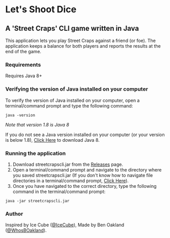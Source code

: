 # Let's Shoot Dice
## A 'Street Craps' CLI game written in Java

This application lets you play Street Craps against a friend (or foe).  The application keeps a balance for both players and reports the results at the end of the game.

### Requirements

Requires Java 8+

### Verifying the version of Java installed on your computer
To verify the version of Java installed on your computer, open a terminal/command prompt and type the following command:
```
java -version
```

_Note that version 1.8 is Java 8_

If you do not see a Java version installed on your computer (or your version is below 1.8), [Click Here](https://www.oracle.com/java/technologies/downloads/#java8) to download Java 8.

### Running the application

1. Download streetcrapscli.jar from the [Releases](https://github.com/WhosBOakland/street-craps-cli/releases) page.
2. Open a terminal/command prompt and navigate to the directory where you saved streetcrapscli.jar (If you don't know how to navigate file directories in a terminal/command prompt, [Click Here](https://www.git-tower.com/learn/git/ebook/en/command-line/appendix/command-line-101)).
3. Once you have navigated to the correct directory, type the following command in the terminal/command prompt:
```
java -jar streetcrapscli.jar
```

### Author
Inspired by Ice Cube ([@IceCube](https://twitter.com/icecube)), Made by Ben Oakland ([@WhosBOakland](https://github.com/WhosBOakland)).